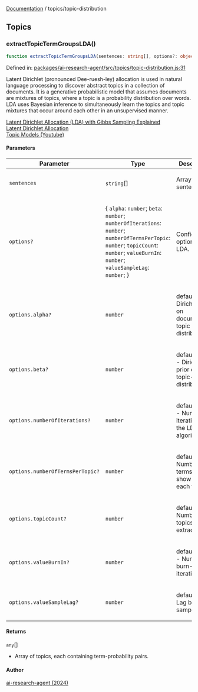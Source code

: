 [Documentation](../modules.md) / topics/topic-distribution

## Topics

### extractTopicTermGroupsLDA()

```ts
function extractTopicTermGroupsLDA(sentences: string[], options?: object): any[];
```

Defined in: [packages/ai-research-agent/src/topics/topic-distribution.js:31](https://github.com/vtempest/ai-research-agent/tree/master/packages/ai-research-agent/src/topics/topic-distribution.js#L31)

Latent Dirichlet (pronounced Dee-ruesh-ley) allocation  is used
in natural language processing to discover abstract topics in a
collection of documents. It is a generative probabilistic model
that assumes documents are mixtures of topics, where a topic
is a probability distribution over words. LDA uses Bayesian
inference to simultaneously learn the topics and topic mixtures
that occur around each other in an unsupervised manner. <br />

[Latent Dirichlet Allocation (LDA) with Gibbs Sampling 
 Explained](https://www.youtube.com/watch?v=aPRjj8i_6yE)<br />
[Latent Dirichlet Allocation](https://www.geeksforgeeks.org/latent-dirichlet-allocation/) <br />
[Topic Models (Youtube)](https://www.youtube.com/watch?v=yK7nN3FcgUs) <br />

#### Parameters

<table>
<thead>
<tr>
<th>Parameter</th>
<th>Type</th>
<th>Description</th>
</tr>
</thead>
<tbody>
<tr>
<td>

`sentences`

</td>
<td>

`string`[]

</td>
<td>

Array of input sentences.

</td>
</tr>
<tr>
<td>

`options?`

</td>
<td>

\{ `alpha`: `number`; `beta`: `number`; `numberOfIterations`: `number`; `numberOfTermsPerTopic`: `number`; `topicCount`: `number`; `valueBurnIn`: `number`; `valueSampleLag`: `number`; \}

</td>
<td>

Configuration options for LDA.

</td>
</tr>
<tr>
<td>

`options.alpha?`

</td>
<td>

`number`

</td>
<td>

default=0.1 - Dirichlet prior on document-topic distributions.

</td>
</tr>
<tr>
<td>

`options.beta?`

</td>
<td>

`number`

</td>
<td>

default=0.01 - Dirichlet prior on topic-word distributions.

</td>
</tr>
<tr>
<td>

`options.numberOfIterations?`

</td>
<td>

`number`

</td>
<td>

default=1000 - Number of iterations for the LDA algorithm.

</td>
</tr>
<tr>
<td>

`options.numberOfTermsPerTopic?`

</td>
<td>

`number`

</td>
<td>

default=10 - Number of terms to show for each topic.

</td>
</tr>
<tr>
<td>

`options.topicCount?`

</td>
<td>

`number`

</td>
<td>

default=10 - Number of topics to extract.

</td>
</tr>
<tr>
<td>

`options.valueBurnIn?`

</td>
<td>

`number`

</td>
<td>

default=100 - Number of burn-in iterations.

</td>
</tr>
<tr>
<td>

`options.valueSampleLag?`

</td>
<td>

`number`

</td>
<td>

default=10 - Lag between samples.

</td>
</tr>
</tbody>
</table>

#### Returns

`any`[]

- Array of topics, each containing term-probability pairs.

#### Author

[ai-research-agent (2024)](https://airesearch.js.org)
